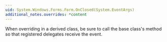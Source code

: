 ```yaml
---
uid: System.Windows.Forms.Form.OnClosed(System.EventArgs)
additional_notes.overrides: *content
---
```


<p>When overriding <xref href="System.Windows.Forms.Form.OnClosed(System.EventArgs)"></xref> in a derived class, be sure to call the base class's <xref href="System.Windows.Forms.Form.OnClosed(System.EventArgs)"></xref> method so that registered delegates receive the event.</p>


